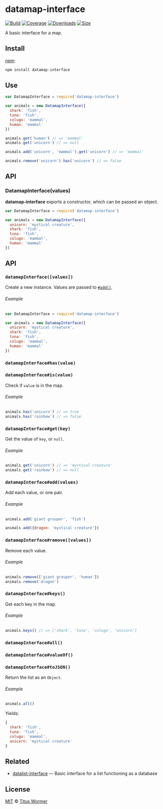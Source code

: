 # datamap-interface

[![Build][build-badge]][build]
[![Coverage][coverage-badge]][coverage]
[![Downloads][downloads-badge]][downloads]
[![Size][size-badge]][size]

A basic interface for a map.

## Install

[npm][]:

```sh
npm install datamap-interface
```

## Use

```js
var DatamapInterface = require('datamap-interface')

var animals = new DatamapInterface({
  shark: 'fish',
  tuna: 'fish',
  colugo: 'mammal',
  human: 'mammal'
})

animals.get('human') // => 'mammal'
animals.get('unicorn') // => null

animals.add('unicorn', 'mammal').get('unicorn') // => 'mammal'

animals.remove('unicorn').has('unicorn') // => false
```

## API

### DatamapInterface(values)

**datamap-interface** exports a constructor, which can be passed an object.

```js
var DatamapInterface = require('datamap-interface')

var animals = new DatamapInterface({
  unicorn: 'mystical creature',
  shark: 'fish',
  tuna: 'fish',
  colugo: 'mammal',
  human: 'mammal'
})
```

## API

### `datamapInterface([values])`

Create a new instance.
Values are passed to [`#add()`][add].

###### Example

```js
var DatamapInterface = require('datamap-interface')

var animals = new DatamapInterface({
  unicorn: 'mystical creature',
  shark: 'fish',
  tuna: 'fish',
  colugo: 'mammal',
  human: 'mammal'
})
```

### `datamapInterface#has(value)`

### `datamapInterface#is(value)`

Check if `value` is in the map.

###### Example

```js
animals.has('unicorn') // => true
animals.has('rainbow') // => false
```

### `datamapInterface#get(key)`

Get the value of `key`, or `null`.

###### Example

```js
animals.get('unicorn') // => 'mystical creature'
animals.get('rainbow') // => null
```

### `datamapInterface#add(values)`

Add each value, or one pair.

###### Example

```js
animals.add('giant grouper', 'fish')

animals.add({dragon: 'mystical creature'})
```

### `datamapInterface#remove([values])`

Remove each value.

###### Example

```js
animals.remove(['giant grouper', 'human'])
animals.remove('dragon')
```

### `datamapInterface#keys()`

Get each key in the map.

###### Example

```js
animals.keys() // => ['shark', 'tuna', 'colugo', 'unicorn']
```

### `datamapInterface#all()`

### `datamapInterface#valueOf()`

### `datamapInterface#toJSON()`

Return the list as an `Object`.

###### Example

```js
animals.all()
```

Yields:

```js
{
  shark: 'fish',
  tuna: 'fish',
  colugo: 'mammal',
  unicorn: 'mystical creature'
}
```

## Related

*   [datalist-interface](https://github.com/wooorm/datalist-interface)
    — Basic interface for a list functioning as a database

## License

[MIT][license] © [Titus Wormer][author]

<!-- Definitions -->

[build-badge]: https://img.shields.io/travis/wooorm/datamap-interface.svg

[build]: https://travis-ci.org/wooorm/datamap-interface

[coverage-badge]: https://img.shields.io/codecov/c/github/wooorm/datamap-interface.svg

[coverage]: https://codecov.io/github/wooorm/datamap-interface

[downloads-badge]: https://img.shields.io/npm/dm/datamap-interface.svg

[downloads]: https://www.npmjs.com/package/datamap-interface

[size-badge]: https://img.shields.io/bundlephobia/minzip/datamap-interface.svg

[size]: https://bundlephobia.com/result?p=datamap-interface

[npm]: https://docs.npmjs.com/cli/install

[license]: license

[author]: https://wooorm.com

[add]: #datamapinterfaceaddvalues
